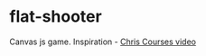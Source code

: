 # flat-shooter
Canvas js game.
Inspiration - [Chris Courses video](https://www.youtube.com/watch?v=eI9idPTT0c4&list=PLpPnRKq7eNW16Wq1GQjQjpTo_E0taH0La&index=2)
